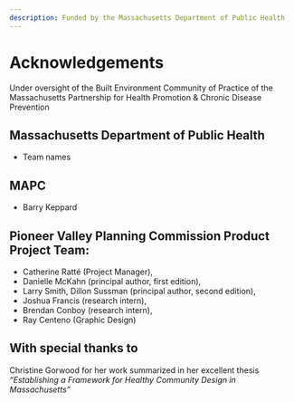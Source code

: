 ```yaml
---
description: Funded by the Massachusetts Department of Public Health
---
```


# Acknowledgements

Under oversight of the Built Environment Community of Practice of the Massachusetts Partnership for Health Promotion & Chronic Disease Prevention

## Massachusetts Department of Public Health 

* Team names

## MAPC

* Barry Keppard

## Pioneer Valley Planning Commission Product Project Team: 

* Catherine Ratté \(Project Manager\), 
* Danielle McKahn \(principal author, first edition\), 
* Larry Smith, Dillon Sussman \(principal author, second edition\), 
* Joshua Francis \(research intern\), 
* Brendan Conboy \(research intern\), 
* Ray Centeno \(Graphic Design\) 

## With special thanks to 

Christine Gorwood for her work summarized in her excellent thesis _“Establishing a Framework for Healthy Community Design in Massachusetts”_



